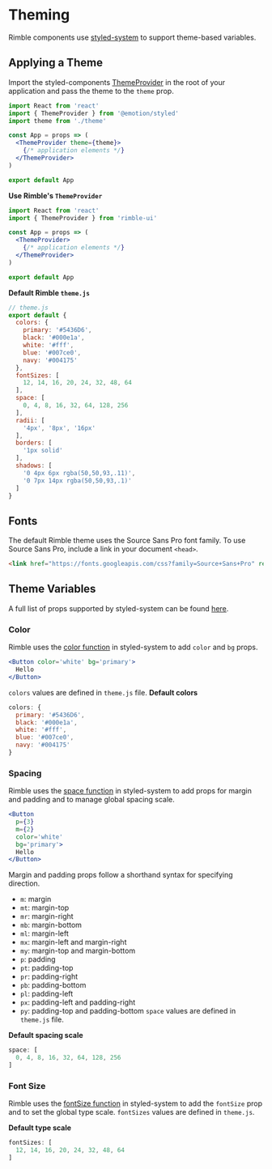# Theming
Rimble components use [styled-system](https://github.com/jxnblk/styled-system) to support theme-based variables.

## Applying a Theme
 Import the styled-components [ThemeProvider](https://www.styled-components.com/docs/advanced#theming) in the root of your application and pass the theme to the `theme` prop.

```jsx
import React from 'react'
import { ThemeProvider } from '@emotion/styled'
import theme from './theme'

const App = props => (
  <ThemeProvider theme={theme}>
    {/* application elements */}
  </ThemeProvider>
)

export default App
```

**Use Rimble's `ThemeProvider`**
```jsx
import React from 'react'
import { ThemeProvider } from 'rimble-ui'

const App = props => (
  <ThemeProvider>
    {/* application elements */}
  </ThemeProvider>
)

export default App
```

**Default Rimble `theme.js`**
```jsx
// theme.js
export default {
  colors: {
    primary: '#5436D6',
    black: '#000e1a',
    white: '#fff',
    blue: '#007ce0',
    navy: '#004175'
  },
  fontSizes: [
    12, 14, 16, 20, 24, 32, 48, 64
  ],
  space: [
    0, 4, 8, 16, 32, 64, 128, 256
  ],
  radii: [
    '4px', '8px', '16px'
  ],
  borders: [
    '1px solid'
  ],
  shadows: [
    '0 4px 6px rgba(50,50,93,.11)',
    '0 7px 14px rgba(50,50,93,.1)'
  ]
}
```

## Fonts
The default Rimble theme uses the Source Sans Pro font family. To use Source Sans Pro, include a link in your document `<head>`.

```html
<link href="https://fonts.googleapis.com/css?family=Source+Sans+Pro" rel="stylesheet">
```

## Theme Variables
A full list of props supported by styled-system can be found [here](http://jxnblk.com/styled-system/table/).
### Color
Rimble uses the [color function](https://github.com/jxnblk/styled-system/blob/master/docs/api.md#color) in styled-system to add `color` and `bg` props.

```jsx
<Button color='white' bg='primary'>
  Hello
</Button>
```

`colors` values are defined in `theme.js` file.
**Default colors**
```jsx
colors: {
  primary: '#5436D6',
  black: '#000e1a',
  white: '#fff',
  blue: '#007ce0',
  navy: '#004175'
}
```

### Spacing
Rimble uses the [space function](https://github.com/jxnblk/styled-system/blob/master/docs/api.md#space) in styled-system to add props for margin and padding and to manage global spacing scale.
```jsx
<Button
  p={3}
  m={2}
  color='white'
  bg='primary'>
  Hello
</Button>
```

Margin and padding props follow a shorthand syntax for specifying direction.
- `m`:  margin
- `mt`: margin-top
- `mr`: margin-right
- `mb`: margin-bottom
- `ml`: margin-left
- `mx`: margin-left and margin-right
- `my`: margin-top and margin-bottom
- `p`:  padding
- `pt`: padding-top
- `pr`: padding-right
- `pb`: padding-bottom
- `pl`: padding-left
- `px`: padding-left and padding-right
- `py`: padding-top and padding-bottom
`space` values are defined in `theme.js` file.

**Default spacing scale**
```jsx
space: [
  0, 4, 8, 16, 32, 64, 128, 256
]
```

### Font Size
Rimble uses the [fontSize function](https://github.com/jxnblk/styled-system/blob/master/docs/api.md#fontsize) in styled-system to add the `fontSize` prop and to set the global type scale.
`fontSizes` values are defined in `theme.js`.

**Default type scale**
```jsx
fontSizes: [
  12, 14, 16, 20, 24, 32, 48, 64
]
```

<!-- STORY -->
